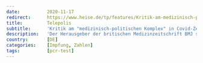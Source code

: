 ```yaml
---
date:          2020-11-17
redirect:      https://www.heise.de/tp/features/Kritik-am-medizinisch-politischen-Komplex-in-Covid-Zeiten-4962422.html
title:         Telepolis
subtitle:      'Kritik am "medizinisch-politischen Komplex" in Covid-Zeiten'
description:   'Der Herausgeber der britischen Medizinzeitschrift BMJ sagt, Wissenschaft werde von Politik unterdrückt, sie picke sich letztlich heraus, was ihr passt'
country:       [DE]
categories:    [Impfung, Zahlen]
tags:          [pcr-test]
---
```

